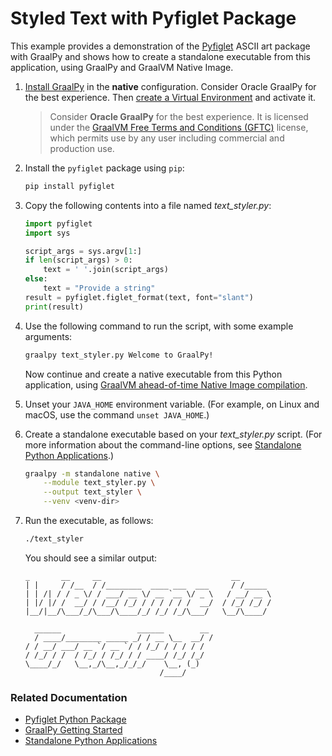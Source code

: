 # Styled Text with Pyfiglet Package

This example provides a demonstration of the [Pyfiglet](https://www.geeksforgeeks.org/python-ascii-art-using-pyfiglet-module/) ASCII art package with GraalPy and shows how to create a standalone executable from this application, using GraalPy and GraalVM Native Image. 

1. [Install GraalPy](https://y-shcheholskyy.github.io/graalpy.github.io/getting-started/) in the **native** configuration. Consider Oracle GraalPy for the best experience. Then [create a Virtual Environment](https://y-shcheholskyy.github.io/graalpy.github.io/guides/#creating-a-virtual-environment) and activate it. 
    
    >Consider **Oracle GraalPy** for the best experience. It is licensed under the [GraalVM Free Terms and Conditions (GFTC)](https://www.oracle.com/downloads/licenses/graal-free-license.html) license, which permits use by any user including commercial and production use.

2. Install the `pyfiglet` package using `pip`:
    ```bash
    pip install pyfiglet
    ```

3. Copy the following contents into a file named _text\_styler.py_:

    ```python
    import pyfiglet
    import sys
    
    script_args = sys.argv[1:]
    if len(script_args) > 0:
        text = ' '.join(script_args)
    else:
        text = "Provide a string"
    result = pyfiglet.figlet_format(text, font="slant")
    print(result)
    ```

4. Use the following command to run the script, with some example arguments:

    ```bash
    graalpy text_styler.py Welcome to GraalPy!
    ```

    Now continue and create a native executable from this Python application, using [GraalVM ahead-of-time Native Image compilation](https://www.graalvm.org/latest/reference-manual/native-image/).

4. Unset your `JAVA_HOME` environment variable. 
(For example, on Linux and macOS, use the command `unset JAVA_HOME`.)

5. Create a standalone executable based on your _text\_styler.py_ script.
(For more information about the command-line options, see [Standalone Python Applications](https://y-shcheholskyy.github.io/graalpy.github.io/reference/standalone-applications/).)

    ```bash
    graalpy -m standalone native \
        --module text_styler.py \
        --output text_styler \
        --venv <venv-dir>
    ```
4. Run the executable, as follows:
    ```bash
    ./text_styler
    ```
    You should see a similar output:
    ```
    _       __     __                             __     
    | |     / /__  / /________  ____ ___  ___     / /_____
    | | /| / / _ \/ / ___/ __ \/ __ `__ \/ _ \   / __/ __ \
    | |/ |/ /  __/ / /__/ /_/ / / / / / /  __/  / /_/ /_/ /
    |__/|__/\___/_/\___/\____/_/ /_/ /_/\___/   \__/\____/
                                                            
      ______                 ______        __
      / ____/________ _____ _/ / __ \__  __/ /
    / / __/ ___/ __ `/ __ `/ / /_/ / / / / /
    / /_/ / /  / /_/ / /_/ / / ____/ /_/ /_/ 
    \____/_/   \__,_/\__,_/_/_/    \__, (_)  
                                  /____/
    ```

### Related Documentation

* [Pyfiglet Python Package](https://www.geeksforgeeks.org/python-ascii-art-using-pyfiglet-module/)
* [GraalPy Getting Started](https://y-shcheholskyy.github.io/graalpy.github.io/getting-started/)
* [Standalone Python Applications](https://y-shcheholskyy.github.io/graalpy.github.io/reference/standalone-applications/)